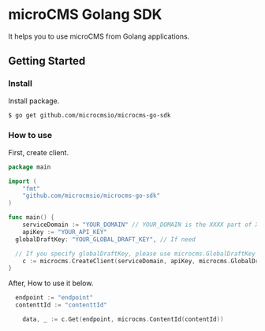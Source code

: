 # microCMS Golang SDK

It helps you to use microCMS from Golang applications.

## Getting Started

### Install

Install package.

```bash
$ go get github.com/microcmsio/microcms-go-sdk 
```

### How to use

First, create client.

```go
package main

import (
	"fmt"
	"github.com/microcmsio/microcms-go-sdk"
)

func main() {
	serviceDomain := "YOUR_DOMAIN" // YOUR_DOMAIN is the XXXX part of XXXX.microcms.io
	apiKey := "YOUR_API_KEY"
  globalDraftKey: "YOUR_GLOBAL_DRAFT_KEY", // If need 

  // If you specify globalDraftKey, please use microcms.GlobalDraftKey
	c := microcms.CreateClient(serviceDomain, apiKey, microcms.GlobalDraftKey(globalDraftKey))
}
```

After, How to use it below.

```go
  endpoint := "endpoint"
  contenttId := "contenttId" 

	data, _ := c.Get(endpoint, microcms.ContentId(contentId))
```

